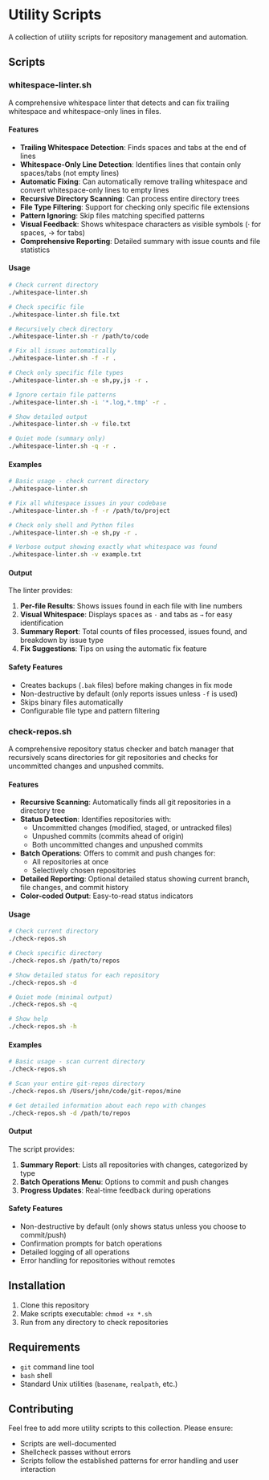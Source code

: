 # Utility Scripts

A collection of utility scripts for repository management and automation.

## Scripts

### whitespace-linter.sh

A comprehensive whitespace linter that detects and can fix trailing whitespace and whitespace-only lines in files.

#### Features

- **Trailing Whitespace Detection**: Finds spaces and tabs at the end of lines
- **Whitespace-Only Line Detection**: Identifies lines that contain only spaces/tabs (not empty lines)
- **Automatic Fixing**: Can automatically remove trailing whitespace and convert whitespace-only lines to empty lines
- **Recursive Directory Scanning**: Can process entire directory trees
- **File Type Filtering**: Support for checking only specific file extensions
- **Pattern Ignoring**: Skip files matching specified patterns
- **Visual Feedback**: Shows whitespace characters as visible symbols (· for spaces, → for tabs)
- **Comprehensive Reporting**: Detailed summary with issue counts and file statistics

#### Usage

```bash
# Check current directory
./whitespace-linter.sh

# Check specific file
./whitespace-linter.sh file.txt

# Recursively check directory
./whitespace-linter.sh -r /path/to/code

# Fix all issues automatically
./whitespace-linter.sh -f -r .

# Check only specific file types
./whitespace-linter.sh -e sh,py,js -r .

# Ignore certain file patterns
./whitespace-linter.sh -i '*.log,*.tmp' -r .

# Show detailed output
./whitespace-linter.sh -v file.txt

# Quiet mode (summary only)
./whitespace-linter.sh -q -r .
```

#### Examples

```bash
# Basic usage - check current directory
./whitespace-linter.sh

# Fix all whitespace issues in your codebase
./whitespace-linter.sh -f -r /path/to/project

# Check only shell and Python files
./whitespace-linter.sh -e sh,py -r .

# Verbose output showing exactly what whitespace was found
./whitespace-linter.sh -v example.txt
```

#### Output

The linter provides:
1. **Per-file Results**: Shows issues found in each file with line numbers
2. **Visual Whitespace**: Displays spaces as `·` and tabs as `→` for easy identification
3. **Summary Report**: Total counts of files processed, issues found, and breakdown by issue type
4. **Fix Suggestions**: Tips on using the automatic fix feature

#### Safety Features

- Creates backups (`.bak` files) before making changes in fix mode
- Non-destructive by default (only reports issues unless `-f` is used)
- Skips binary files automatically
- Configurable file type and pattern filtering

### check-repos.sh

A comprehensive repository status checker and batch manager that recursively scans directories for git repositories and checks for uncommitted changes and unpushed commits.

#### Features

- **Recursive Scanning**: Automatically finds all git repositories in a directory tree
- **Status Detection**: Identifies repositories with:
  - Uncommitted changes (modified, staged, or untracked files)
  - Unpushed commits (commits ahead of origin)
  - Both uncommitted changes and unpushed commits
- **Batch Operations**: Offers to commit and push changes for:
  - All repositories at once
  - Selectively chosen repositories
- **Detailed Reporting**: Optional detailed status showing current branch, file changes, and commit history
- **Color-coded Output**: Easy-to-read status indicators

#### Usage

```bash
# Check current directory
./check-repos.sh

# Check specific directory
./check-repos.sh /path/to/repos

# Show detailed status for each repository
./check-repos.sh -d

# Quiet mode (minimal output)
./check-repos.sh -q

# Show help
./check-repos.sh -h
```

#### Examples

```bash
# Basic usage - scan current directory
./check-repos.sh

# Scan your entire git-repos directory
./check-repos.sh /Users/john/code/git-repos/mine

# Get detailed information about each repo with changes
./check-repos.sh -d /path/to/repos
```

#### Output

The script provides:
1. **Summary Report**: Lists all repositories with changes, categorized by type
2. **Batch Operations Menu**: Options to commit and push changes
3. **Progress Updates**: Real-time feedback during operations

#### Safety Features

- Non-destructive by default (only shows status unless you choose to commit/push)
- Confirmation prompts for batch operations
- Detailed logging of all operations
- Error handling for repositories without remotes

## Installation

1. Clone this repository
2. Make scripts executable: `chmod +x *.sh`
3. Run from any directory to check repositories

## Requirements

- `git` command line tool
- `bash` shell
- Standard Unix utilities (`basename`, `realpath`, etc.)

## Contributing

Feel free to add more utility scripts to this collection. Please ensure:
- Scripts are well-documented
- Shellcheck passes without errors
- Scripts follow the established patterns for error handling and user interaction
